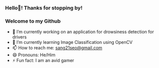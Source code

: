 ### Hello👋! Thanks for stopping by! 
### Welcome to my Github

- 🔭 I’m currently working on an application for drowsiness detection for drivers
- 🌱 I’m currently learning Image Classification using OpenCV
- 📫 How to reach me: sang21seo@gmail.com
- 😄 Pronouns: He/Him
- ⚡ Fun fact: I am an avid gamer 
